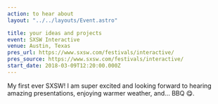 ```yaml
---
action: to hear about
layout: "../../layouts/Event.astro"

title: your ideas and projects
event: SXSW Interactive
venue: Austin, Texas
pres_url: https://www.sxsw.com/festivals/interactive/
pres_source: https://www.sxsw.com/festivals/interactive/
start_date: 2018-03-09T12:20:00.000Z
---
```


My first ever SXSW! I am super excited and looking forward to hearing amazing presentations, enjoying warmer weather, and… BBQ 😋.

